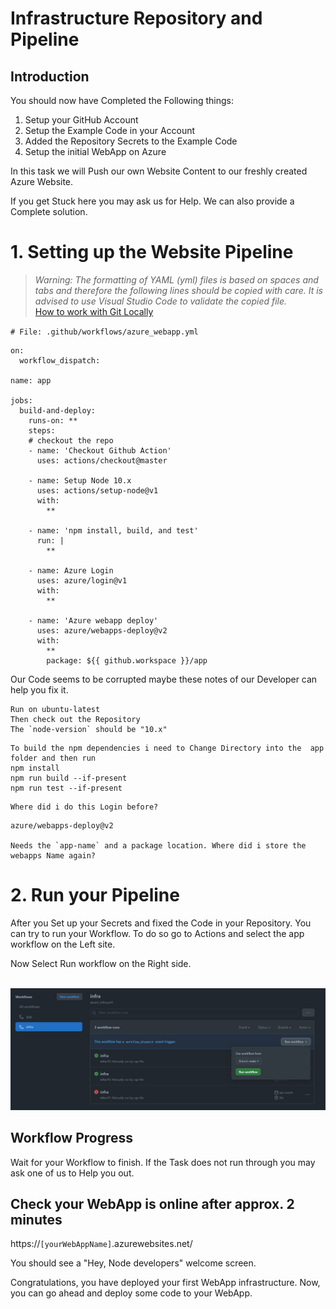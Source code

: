 # Infrastructure Repository and Pipeline

## Introduction

You should now have Completed the Following things:
1. Setup your GitHub Account
2. Setup the Example Code in your Account
3. Added the Repository Secrets to the Example Code
4. Setup the initial WebApp on Azure

In this task we will Push our own Website Content to our freshly created Azure Website.

If you get Stuck here you may ask us for Help. We can also provide a Complete solution.
# 1. Setting up the Website Pipeline

>_Warning: The formatting of YAML (yml) files is based on spaces and tabs and therefore the following lines should be copied with care.
> It is advised to use Visual Studio Code to validate the copied file._
> <br>[How to work with Git Locally](/01.5_SetupGit.md)

`# File: .github/workflows/azure_webapp.yml`
```
on: 
  workflow_dispatch:

name: app

jobs:
  build-and-deploy:
    runs-on: **
    steps:
    # checkout the repo
    - name: 'Checkout Github Action' 
      uses: actions/checkout@master
      
    - name: Setup Node 10.x
      uses: actions/setup-node@v1
      with:
        **

    - name: 'npm install, build, and test'
      run: |
        **

    - name: Azure Login
      uses: azure/login@v1
      with:
        **

    - name: 'Azure webapp deploy'
      uses: azure/webapps-deploy@v2
      with:
        **
        package: ${{ github.workspace }}/app

```

Our Code seems to be corrupted maybe these notes of our Developer can help you fix it.

```
Run on ubuntu-latest
Then check out the Repository
The `node-version` should be "10.x"
```

```
To build the npm dependencies i need to Change Directory into the  app folder and then run
npm install
npm run build --if-present
npm run test --if-present
```

```
Where did i do this Login before?
```

```
azure/webapps-deploy@v2

Needs the `app-name` and a package location. Where did i store the webapps Name again?
```
# 2. Run your Pipeline

After you Set up your Secrets and fixed the Code in your Repository.
You can try to run your Workflow.
To do so go to Actions and select the app workflow on the Left site.

Now Select Run workflow on the Right side.

<br><img src="./images/runWorkflow.PNG" width="800"/><br>

## Workflow Progress

Wait for your Workflow to finish.
If the Task does not run through you may ask one of us to Help you out.
## Check your WebApp is online after approx. 2 minutes

https://`[yourWebAppName]`.azurewebsites.net/

You should see a &quot;Hey, Node developers&quot; welcome screen.

Congratulations, you have deployed your first WebApp infrastructure.
 Now, you can go ahead and deploy some code to your WebApp.